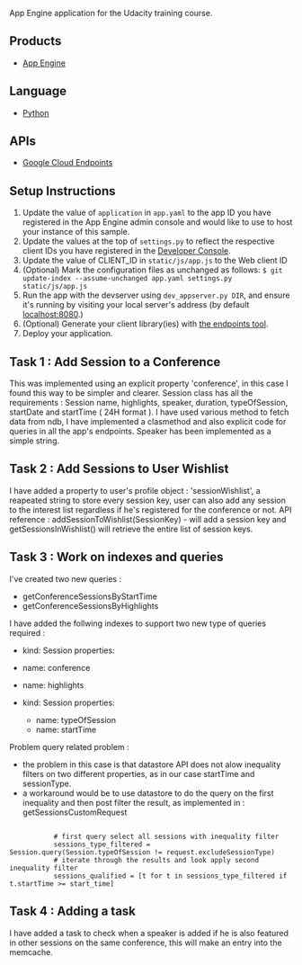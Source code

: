 App Engine application for the Udacity training course.

## Products
- [App Engine][1]

## Language
- [Python][2]

## APIs
- [Google Cloud Endpoints][3]

## Setup Instructions
1. Update the value of `application` in `app.yaml` to the app ID you
   have registered in the App Engine admin console and would like to use to host
   your instance of this sample.
1. Update the values at the top of `settings.py` to
   reflect the respective client IDs you have registered in the
   [Developer Console][4].
1. Update the value of CLIENT_ID in `static/js/app.js` to the Web client ID
1. (Optional) Mark the configuration files as unchanged as follows:
   `$ git update-index --assume-unchanged app.yaml settings.py static/js/app.js`
1. Run the app with the devserver using `dev_appserver.py DIR`, and ensure it's running by visiting your local server's address (by default [localhost:8080][5].)
1. (Optional) Generate your client library(ies) with [the endpoints tool][6].
1. Deploy your application.


[1]: https://developers.google.com/appengine
[2]: http://python.org
[3]: https://developers.google.com/appengine/docs/python/endpoints/
[4]: https://console.developers.google.com/
[5]: https://localhost:8080/
[6]: https://developers.google.com/appengine/docs/python/endpoints/endpoints_tool

## Task 1 : Add Session to a Conference

This was implemented using an explicit property 'conference', in this case I found this way to be simpler and clearer. Session class has all the requirements : Session name, highlights, speaker, duration, typeOfSession, startDate and startTime ( 24H format ). I have used various method to fetch data from ndb, I have implemented a clasmethod and also explicit code for queries in all the app's endpoints. Speaker has been implemented as a simple string.

## Task 2 : Add Sessions to User Wishlist

I have added a property to user's profile object : 'sessionWishlist', a reapeated string to store every session key, user can also add any session to the interest list regardless if he's registered for the conference or not.
API reference : addSessionToWishlist(SessionKey) - will add a session key and getSessionsInWishlist() will retrieve the entire list of session keys.

## Task 3 : Work on indexes and queries

 I've created two new queries :
 
 - getConferenceSessionsByStartTime
 - getConferenceSessionsByHighlights

I have added the follwing indexes to support two new type of queries required :

   - kind: Session
  properties:
  - name: conference
  - name: highlights

- kind: Session
  properties:
  - name: typeOfSession
  - name: startTime

Problem query related problem :
 - the problem in this case is that datastore API does not alow inequality filters on two different properties, as in our case startTime and sessionType.
 - a workaround would be to use datastore to do the query on the first inequality and then post filter the result, as implemented in : getSessionsCustomRequest
 ```

            # first query select all sessions with inequality filter
            sessions_type_filtered = Session.query(Session.typeOfSession != request.excludeSessionType)
            # iterate through the results and look apply second inequality filter
            sessions_qualified = [t for t in sessions_type_filtered if t.startTime >= start_time]
```
## Task 4 : Adding a task

I have added a task to check when a speaker is added if he is also featured in other sessions on the same conference, this will make an entry into the memcache.

 



